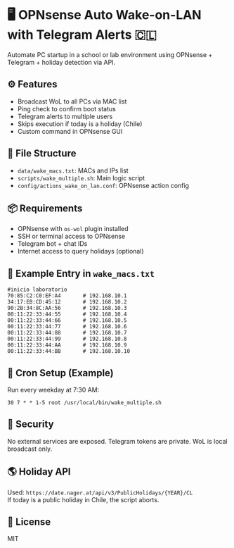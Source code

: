 # 🖥️ OPNsense Auto Wake-on-LAN with Telegram Alerts 🇨🇱

Automate PC startup in a school or lab environment using OPNsense + Telegram + holiday detection via API.

## ⚙️ Features

- Broadcast WoL to all PCs via MAC list
- Ping check to confirm boot status
- Telegram alerts to multiple users
- Skips execution if today is a holiday (Chile)
- Custom command in OPNsense GUI

## 📁 File Structure

- `data/wake_macs.txt`: MACs and IPs list
- `scripts/wake_multiple.sh`: Main logic script
- `config/actions_wake_on_lan.conf`: OPNsense action config

## 📦 Requirements

- OPNsense with `os-wol` plugin installed
- SSH or terminal access to OPNsense
- Telegram bot + chat IDs
- Internet access to query holidays (optional)

## 📝 Example Entry in `wake_macs.txt`

```
#inicio laboratorio
70:85:C2:C0:EF:A4       # 192.168.10.1
34:17:EB:CD:45:12       # 192.168.10.2
90:2B:34:8C:AA:56       # 192.168.10.3
00:11:22:33:44:55       # 192.168.10.4
00:11:22:33:44:66       # 192.168.10.5
00:11:22:33:44:77       # 192.168.10.6
00:11:22:33:44:88       # 192.168.10.7
00:11:22:33:44:99       # 192.168.10.8
00:11:22:33:44:AA       # 192.168.10.9
00:11:22:33:44:BB       # 192.168.10.10
```

## 📌 Cron Setup (Example)

Run every weekday at 7:30 AM:

```cron
30 7 * * 1-5 root /usr/local/bin/wake_multiple.sh
```

## 🔐 Security

No external services are exposed. Telegram tokens are private. WoL is local broadcast only.

## 🌎 Holiday API

Used: `https://date.nager.at/api/v3/PublicHolidays/{YEAR}/CL`  
If today is a public holiday in Chile, the script aborts.

## 📜 License

MIT
